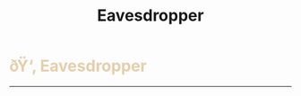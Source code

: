 ﻿---
lang: en-US
title: Eavesdropper
prev:
next:
---

# <font color=#e5ceab>ðŸ‘‚ <b>Eavesdropper</b></font> <Badge text="Helpful" type="tip" vertical="middle"/>
---

